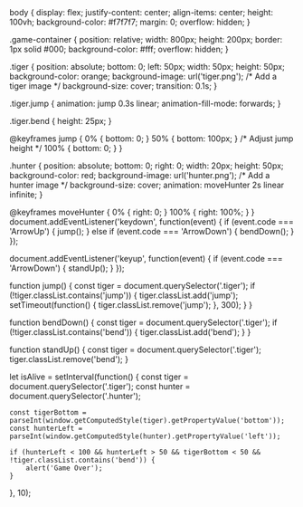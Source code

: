 <!DOCTYPE html>
<html lang="en">
<head>
    <meta charset="UTF-8">
    <meta name="viewport" content="width=device-width, initial-scale=1.0">
    <title>Tiger Game</title>
    <link rel="stylesheet" href="style.css">
</head>
<body>
    <div class="game-container">
        <div class="tiger"></div>
        <div class="hunter"></div>
    </div>
    <script src="script.js"></script>
</body>
</html>
body {
    display: flex;
    justify-content: center;
    align-items: center;
    height: 100vh;
    background-color: #f7f7f7;
    margin: 0;
    overflow: hidden;
}

.game-container {
    position: relative;
    width: 800px;
    height: 200px;
    border: 1px solid #000;
    background-color: #fff;
    overflow: hidden;
}

.tiger {
    position: absolute;
    bottom: 0;
    left: 50px;
    width: 50px;
    height: 50px;
    background-color: orange;
    background-image: url('tiger.png'); /* Add a tiger image */
    background-size: cover;
    transition: 0.1s;
}

.tiger.jump {
    animation: jump 0.3s linear;
    animation-fill-mode: forwards;
}

.tiger.bend {
    height: 25px;
}

@keyframes jump {
    0% { bottom: 0; }
    50% { bottom: 100px; } /* Adjust jump height */
    100% { bottom: 0; }
}

.hunter {
    position: absolute;
    bottom: 0;
    right: 0;
    width: 20px;
    height: 50px;
    background-color: red;
    background-image: url('hunter.png'); /* Add a hunter image */
    background-size: cover;
    animation: moveHunter 2s linear infinite;
}

@keyframes moveHunter {
    0% {
        right: 0;
    }
    100% {
        right: 100%;
    }
}
document.addEventListener('keydown', function(event) {
    if (event.code === 'ArrowUp') {
        jump();
    } else if (event.code === 'ArrowDown') {
        bendDown();
    }
});

document.addEventListener('keyup', function(event) {
    if (event.code === 'ArrowDown') {
        standUp();
    }
});

function jump() {
    const tiger = document.querySelector('.tiger');
    if (!tiger.classList.contains('jump')) {
        tiger.classList.add('jump');
        setTimeout(function() {
            tiger.classList.remove('jump');
        }, 300);
    }
}

function bendDown() {
    const tiger = document.querySelector('.tiger');
    if (!tiger.classList.contains('bend')) {
        tiger.classList.add('bend');
    }
}

function standUp() {
    const tiger = document.querySelector('.tiger');
    tiger.classList.remove('bend');
}

let isAlive = setInterval(function() {
    const tiger = document.querySelector('.tiger');
    const hunter = document.querySelector('.hunter');

    const tigerBottom = parseInt(window.getComputedStyle(tiger).getPropertyValue('bottom'));
    const hunterLeft = parseInt(window.getComputedStyle(hunter).getPropertyValue('left'));

    if (hunterLeft < 100 && hunterLeft > 50 && tigerBottom < 50 && !tiger.classList.contains('bend')) {
        alert('Game Over');
    }
}, 10);
